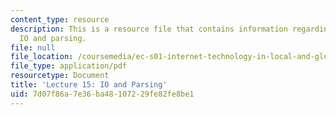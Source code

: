 ```yaml
---
content_type: resource
description: This is a resource file that contains information regarding lecture 15
  IO and parsing.
file: null
file_location: /coursemedia/ec-s01-internet-technology-in-local-and-global-communities-spring-2005-summer-2005/7d07f86a7e36ba48107229fe82fe8be1_MITEC_S01S05_l15_io_parsing.pdf
file_type: application/pdf
resourcetype: Document
title: 'Lecture 15: IO and Parsing'
uid: 7d07f86a-7e36-ba48-1072-29fe82fe8be1
---
```

